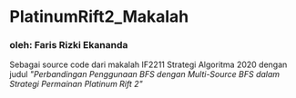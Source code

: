 # PlatinumRift2_Makalah
### oleh: Faris Rizki Ekananda  
Sebagai source code dari makalah IF2211 Strategi Algoritma 2020
dengan judul _"Perbandingan Penggunaan BFS dengan Multi-Source BFS dalam Strategi Permainan Platinum Rift 2"_
